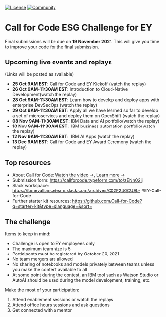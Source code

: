 [![License](https://img.shields.io/badge/License-Apache2-blue.svg)](https://www.apache.org/licenses/LICENSE-2.0) [![Community](https://img.shields.io/badge/Join-Community-blue.svg)](https://developer.ibm.com/callforcode/solutions/projects/get-started/)


# Call for Code ESG Challenge for EY

Final submissions will be due on **19 November 2021**. This will give you time to improve your code for the final submission.

## Upcoming live events and replays 
(Links will be posted as available)

- **25 Oct 9AM EST**: Call for Code and EY Kickoff (watch the replay)
- **26 Oct 9AM-11:30AM EST**: Introduction to Cloud-Native Development(watch the replay)
- **28 Oct 9AM-11:30AM EST**: Learn how to develop and deploy apps with enterprise DevSecOps (watch the replay)
- **29 Oct 9AM-11:30AM EST**: Apply all we have learned so far to develop a set of microservices and deploy them on OpenShift (watch the replay)
- **08 Nov 9AM-11:30AM EST**: IBM Data and AI portfolio(watch the replay)
- **10 Nov 9AM-11:30AM EST**:  IBM business automation portfolio(watch the replay)
- **12 Nov 9AM-11:30AM EST**:  IBM AI Apps (watch the replay)
- **13 Dec 9AM EST**: Call for Code and EY Award Ceremony (watch the replay)

## Top resources

- About Call for Code: [Watch the video →](https://video.ibm.com/channel/23888831/video/7g7kpz), [Learn more →](https://developer.ibm.com/callforcode/)
- Submission form: https://callforcode.typeform.com/to/zENn02ij
- Slack workspace: https://ibmeyallianceteam.slack.com/archives/C02F246CU9L- #EY-Call-for-Code
- Further starter kit resources: https://github.com/Call-for-Code?q=starter+kit&type=&language=&sort=

<a name="contest"></a>
## The challenge

Items to keep in mind:
- Challenge is open to EY employees only
- The maximum team size is 5
- Participants must be registered by October 20, 2021
- No team mergers are allowed
- No sharing of notebooks and models privately between teams unless you make the content available to all
- At some point during the contest, an IBM tool such as Watson Studio or AutoAI should be used during the model development, training, etc.

Make the most of your participation:
1. Attend enablement sessions or watch the replays
2. Attend office hours sessions and ask questions
3. Get connected with a mentor
